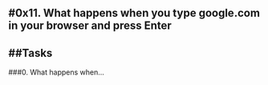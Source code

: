 #0x11. What happens when you type google.com in your browser and press Enter
----------------------------------------------------------------------------
##Tasks
-------
###0. What happens when...
